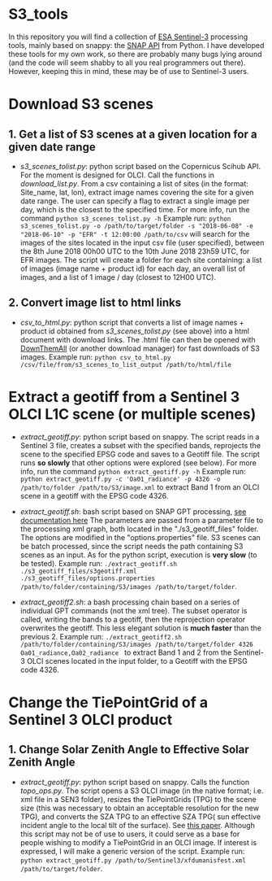 # S3_tools
In this repository you will find a collection of [ESA Sentinel-3](https://sentinel.esa.int/web/sentinel/missions/sentinel-3/overview/mission-summary) processing tools, mainly based on snappy: the 
[SNAP API](https://senbox.atlassian.net/wiki/spaces/SNAP/pages/19300362/How+to+use+the+SNAP+API+from+Python) from Python.
I have developed these tools for my own work, so there are probably many bugs lying around (and the code will seem shabby to all you real programmers out there). However, keeping this in mind, these may be of use to Sentinel-3 users.

# Download S3 scenes 
 
 ## 1. Get a list of S3 scenes at a given location for a given date range

+ *s3_scenes_tolist.py*: python script based on the Copernicus Scihub API. For the moment is designed for OLCI. Call the functions in *download_list.py*. From a csv containing a list of sites (in the format: Site_name, lat, lon), extract image names covering the site for a given date range. The user can specify a flag to extract a single image per day, which is the closest to the specified time.
For more info, run the command `python s3_scenes_tolist.py -h`
Example run: `python s3_scenes_tolist.py -o /path/to/target/folder -s "2018-06-08" -e "2018-06-10" -p "EFR" -t 12:00:00 /path/to/csv` will search for the images of the sites located in the input csv file (user specified), between the 8th June 2018 00h00 UTC to the 10th June 2018 23h59 UTC, for EFR images. The script will create a folder for each site containing: a list of images (image name + product id) for each day, an overall list of images, and a list of 1 image / day (closest to 12H00 UTC).

## 2. Convert image list to html links

+ *csv_to_html.py*: python script that converts a list of image names + product id obtained from *s3_scenes_tolist.py* (see above) into a html document with download links. The .html file can then be opened with [DownThemAll](https://www.downthemall.net/) (or another download manager) for fast downloads of S3 images. 
Example run: `python csv_to_html.py /csv/file/from/s3_scenes_to_list_output /path/to/html/file`

# Extract a geotiff from a Sentinel 3 OLCI L1C scene (or multiple scenes)

+ *extract_geotiff.py*: python script based on snappy. The script reads in a Sentinel 3 file, creates a subset with the specified bands, reprojects the scene to the specified EPSG code and saves to a Geotiff file. The script runs __so slowly__ that other options were explored (see below).
For more info, run the command `python extract_geotiff.py -h`
Example run: `python extract_geotiff.py -c 'Oa01_radiance' -p 4326 -o /path/to/folder /path/to/S3/image.xml`
to extract Band 1 from an OLCI scene in a geotiff with the EPSG code 4326.

+ *extract_geotiff.sh*: bash script based on SNAP GPT processing, [see documentation here](https://senbox.atlassian.net/wiki/spaces/SNAP/pages/70503475/Bulk+Processing+with+GPT) 
The parameters are passed from a parameter file to the processing xml graph, both located in the "./s3_geotiff_files" folder. 
The options are modified in the "options.properties" file. S3 scenes can be batch processed, since the script needs the path containing S3 scenes as an input. As for the python script, execution is __very slow__ (to be tested).
Example run: `./extract_geotiff.sh ./s3_geotiff_files/s3geotiff.xml ./s3_geotiff_files/options.properties /path/to/folder/containing/S3/images /path/to/target/folder`.

+ *extract_geotiff2.sh*: a bash processing chain based on a series of individual GPT commands (not the xml tree). The subset operator is called, writing the bands to a geotiff, then the reprojection operator overwrites the geotiff. This less elegant solution is __much faster__ than the previous 2.
Example run: `./extract_geotiff2.sh /path/to/folder/containing/S3/images /path/to/target/folder 4326 Oa01_radiance,Oa02_radiance
` to extract Band 1 and 2 from the Sentinel-3 OLCI scenes located in the input folder, to a Geotiff with the EPSG code 4326.

# Change the TiePointGrid of a Sentinel 3 OLCI product

## 1. Change Solar Zenith Angle to Effective Solar Zenith Angle
+ *extract_geotiff.py*: python script based on snappy. Calls the function *topo_ops.py*. The script opens a S3 OLCI image (in the native format; i.e. xml file in a SEN3 folder), resizes the TiePointGrids (TPG) to the scene size (this was necessary to obtain an acceptable resolution for the new TPG), and converts the SZA TPG to an effective SZA TPG( sun effective incident angle to the local tilt of the surface). 
See [this paper](https://doi.org/10.5194/tc-11-1091-2017).
Although this script may not be of use to users, it could serve as a base for people wishing to modify a TiePointGrid in an OLCI image. If interest is expressed, I will make a generic version of the script.
Example run: `python extract_geotiff.py /path/to/Sentinel3/xfdumanisfest.xml /path/to/target/folder`.
